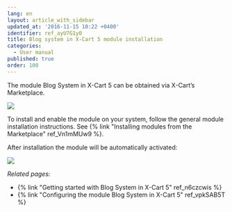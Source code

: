 ```yaml
---
lang: en
layout: article_with_sidebar
updated_at: '2016-11-15 10:22 +0400'
identifier: ref_ayU7G1y0
title: Blog system in X-Cart 5 module installation
categories:
  - User manual
published: true
order: 100
---
```


The module Blog System in X-Cart 5 can be obtained via X-Cart’s Marketplace. 

![]({{site.baseurl}}/attachments/7505491/8719386.png)

To install and enable the module on your system, follow the general module installation instructions. See {% link "Installing modules from the Marketplace" ref_Vn1mMUw9 %}. 

After installation the module will be automatically activated:

![]({{site.baseurl}}/attachments/7505491/8719387.png)



_Related pages:_

*   {% link "Getting started with Blog System in X-Cart 5" ref_n6czcwis %}
*   {% link "Configuring the module Blog System in X-Cart 5" ref_vpkSAB5T %}
